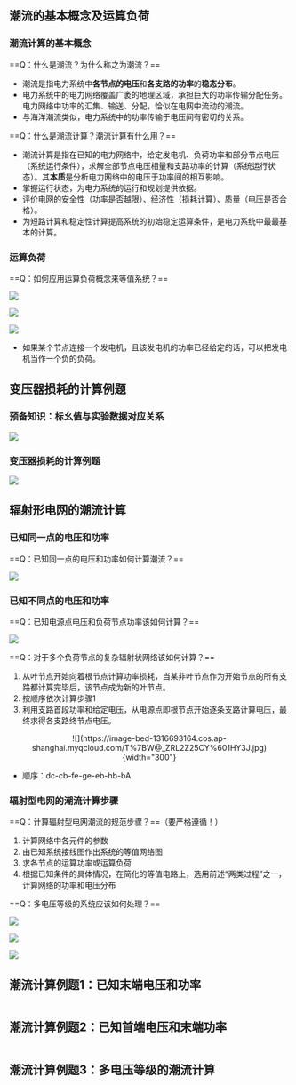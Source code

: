 ## 潮流的基本概念及运算负荷
### 潮流计算的基本概念
==Q：什么是潮流？为什么称之为潮流？==

- 潮流是指电力系统中**各节点的电压**和**各支路的功率**的**稳态分布**。
- 电力系统中的电力网络覆盖广袤的地理区域，承担巨大的功率传输分配任务。电力网络中功率的汇集、输送、分配，恰似在电网中流动的潮流。
- 与海洋潮流类似，电力系统中的功率传输于电压间有密切的关系。

==Q：什么是潮流计算？潮流计算有什么用？==

- 潮流计算是指在已知的电力网络中，给定发电机、负荷功率和部分节点电压（系统运行条件），求解全部节点电压相量和支路功率的计算（系统运行状态）。其**本质**是分析电力网络中的电压于功率间的相互影响。
- 掌握运行状态，为电力系统的运行和规划提供依据。
- 评价电网的安全性（功率是否越限）、经济性（损耗计算）、质量（电压是否合格）。
- 为短路计算和稳定性计算提高系统的初始稳定运算条件，是电力系统中最最基本的计算。

### 运算负荷
==Q：如何应用运算负荷概念来等值系统？==

![](https://image-bed-1316693164.cos.ap-shanghai.myqcloud.com/@YAXZ%25%7BR51K1045I_BRCH0.jpg)

![](https://image-bed-1316693164.cos.ap-shanghai.myqcloud.com/96N1VRM@ZJGRF%60SEUZ%25HX.jpg)

![](https://image-bed-1316693164.cos.ap-shanghai.myqcloud.com/%5D9UMX_3@7GV8Z%7BXBXSC_TR.jpg)

- 如果某个节点连接一个发电机，且该发电机的功率已经给定的话，可以把发电机当作一个负的负荷。

## 变压器损耗的计算例题
### 预备知识：标幺值与实验数据对应关系

![](https://image-bed-1316693164.cos.ap-shanghai.myqcloud.com/Y%5B15%7DNBJ%60T@U%7BVKWD2%60~%5D4.jpg)

### 变压器损耗的计算例题

![](https://image-bed-1316693164.cos.ap-shanghai.myqcloud.com/HX7%25PLEK%5BKVH_ZI@%25KWSWS.jpg)

## 辐射形电网的潮流计算
### 已知同一点的电压和功率
==Q：已知同一点的电压和功率如何计算潮流？==

![](https://image-bed-1316693164.cos.ap-shanghai.myqcloud.com/%7B%6052XGYKE1N5%7D7%5DXFXRNM%7BX.jpg)

### 已知不同点的电压和功率
==Q：已知电源点电压和负荷节点功率该如何计算？==

![](https://image-bed-1316693164.cos.ap-shanghai.myqcloud.com/8YC37XRGAI%7B0AL%25MN.jpg)

==Q：对于多个负荷节点的复杂辐射状网络该如何计算？==

1. 从叶节点开始向着根节点计算功率损耗，当某非叶节点作为开始节点的所有支路都计算完毕后，该节点成为新的叶节点。
2. 按顺序依次计算步骤1
3. 利用支路首段功率和给定电压，从电源点即根节点开始逐条支路计算电压，最终求得各支路终节点电压。

<center>
![](https://image-bed-1316693164.cos.ap-shanghai.myqcloud.com/T%7BW@_ZRL2Z25CY%601HY3J.jpg){width="300"}
</center>

- 顺序：dc-cb-fe-ge-eb-hb-bA

### 辐射型电网的潮流计算步骤
==Q：计算辐射型电网潮流的规范步骤？==（要严格遵循！）

1. 计算网络中各元件的参数
2. 由已知系统接线图作出系统的等值网络图
3. 求各节点的运算功率或运算负荷
4. 根据已知条件的具体情况，在简化的等值电路上，选用前述“两类过程”之一，计算网络的功率和电压分布

==Q：多电压等级的系统应该如何处理？==

![](https://image-bed-1316693164.cos.ap-shanghai.myqcloud.com/20230301174355.png)

![](https://image-bed-1316693164.cos.ap-shanghai.myqcloud.com/20230301174441.png)

![](https://image-bed-1316693164.cos.ap-shanghai.myqcloud.com/20230301174502.png)

## 潮流计算例题1：已知末端电压和功率
![]()

## 潮流计算例题2：已知首端电压和末端功率
![]()

## 潮流计算例题3：多电压等级的潮流计算
![]()